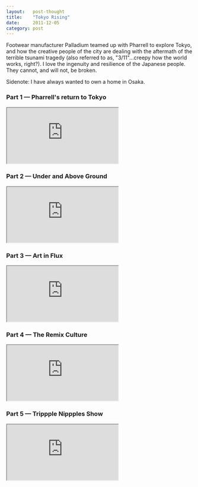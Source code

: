 ```yaml
---
layout:   post-thought
title:    "Tokyo Rising"
date:     2011-12-05
category: post
---
```


Footwear manufacturer Palladium teamed up with Pharrell to explore Tokyo, and how the creative people of the city are dealing with the aftermath of the terrible tsunami tragedy (also referred to as, "3/11"...creepy how the world works, right?). I love the ingenuity and resilience of the Japanese people. They cannot, and will not, be broken.

Sidenote: I have always wanted to own a home in Osaka.

### Part 1 — Pharrell's return to Tokyo
<div class="media-container">
  <iframe src="https://youtube.com/embed/Rk2C257x6bk?wmode=opaque"></iframe>
</div>

<div class="divider">
  <span class="divider__shape-01"></span>
  <span class="divider__shape-02"></span>
  <span class="divider__shape-03"></span>
  <span class="divider__shape-04"></span>
</div>

### Part 2 — Under and Above Ground
<div class="media-container">
  <iframe src="https://youtube.com/embed/oplrL0E7Ff8?wmode=opaque"></iframe>
</div>

<div class="divider">
  <span class="divider__shape-01"></span>
  <span class="divider__shape-02"></span>
  <span class="divider__shape-03"></span>
  <span class="divider__shape-04"></span>
</div>

### Part 3 — Art in Flux
<div class="media-container">
  <iframe src="https://youtube.com/embed/zGJgA1TxMM4?wmode=opaque"></iframe>
</div>

<div class="divider">
  <span class="divider__shape-01"></span>
  <span class="divider__shape-02"></span>
  <span class="divider__shape-03"></span>
  <span class="divider__shape-04"></span>
</div>

### Part 4 — The Remix Culture
<div class="media-container">
  <iframe src="https://youtube.com/embed/LC9gXwOaFKE?wmode=opaque"></iframe>
</div>

<div class="divider">
  <span class="divider__shape-01"></span>
  <span class="divider__shape-02"></span>
  <span class="divider__shape-03"></span>
  <span class="divider__shape-04"></span>
</div>

### Part 5 — Trippple Nippples Show
<div class="media-container">
  <iframe src="https://youtube.com/embed/2jrBHwu_bN0?wmode=opaque"></iframe>
</div>